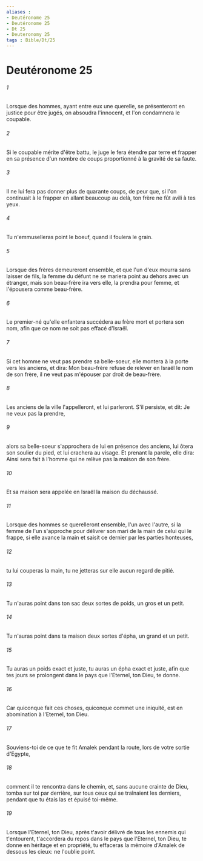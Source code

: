 ```yaml
---
aliases : 
- Deutéronome 25
- Deutéronome 25
- Dt 25
- Deuteronomy 25
tags : Bible/Dt/25
---
```


# Deutéronome 25

###### 1
Lorsque des hommes, ayant entre eux une querelle, se présenteront en justice pour être jugés, on absoudra l'innocent, et l'on condamnera le coupable.
###### 2
Si le coupable mérite d'être battu, le juge le fera étendre par terre et frapper en sa présence d'un nombre de coups proportionné à la gravité de sa faute.
###### 3
Il ne lui fera pas donner plus de quarante coups, de peur que, si l'on continuait à le frapper en allant beaucoup au delà, ton frère ne fût avili à tes yeux.
###### 4
Tu n'emmuselleras point le boeuf, quand il foulera le grain.
###### 5
Lorsque des frères demeureront ensemble, et que l'un d'eux mourra sans laisser de fils, la femme du défunt ne se mariera point au dehors avec un étranger, mais son beau-frère ira vers elle, la prendra pour femme, et l'épousera comme beau-frère.
###### 6
Le premier-né qu'elle enfantera succédera au frère mort et portera son nom, afin que ce nom ne soit pas effacé d'Israël.
###### 7
Si cet homme ne veut pas prendre sa belle-soeur, elle montera à la porte vers les anciens, et dira: Mon beau-frère refuse de relever en Israël le nom de son frère, il ne veut pas m'épouser par droit de beau-frère.
###### 8
Les anciens de la ville l'appelleront, et lui parleront. S'il persiste, et dit: Je ne veux pas la prendre,
###### 9
alors sa belle-soeur s'approchera de lui en présence des anciens, lui ôtera son soulier du pied, et lui crachera au visage. Et prenant la parole, elle dira: Ainsi sera fait à l'homme qui ne relève pas la maison de son frère.
###### 10
Et sa maison sera appelée en Israël la maison du déchaussé.
###### 11
Lorsque des hommes se querelleront ensemble, l'un avec l'autre, si la femme de l'un s'approche pour délivrer son mari de la main de celui qui le frappe, si elle avance la main et saisit ce dernier par les parties honteuses,
###### 12
tu lui couperas la main, tu ne jetteras sur elle aucun regard de pitié.
###### 13
Tu n'auras point dans ton sac deux sortes de poids, un gros et un petit.
###### 14
Tu n'auras point dans ta maison deux sortes d'épha, un grand et un petit.
###### 15
Tu auras un poids exact et juste, tu auras un épha exact et juste, afin que tes jours se prolongent dans le pays que l'Eternel, ton Dieu, te donne.
###### 16
Car quiconque fait ces choses, quiconque commet une iniquité, est en abomination à l'Eternel, ton Dieu.
###### 17
Souviens-toi de ce que te fit Amalek pendant la route, lors de votre sortie d'Egypte,
###### 18
comment il te rencontra dans le chemin, et, sans aucune crainte de Dieu, tomba sur toi par derrière, sur tous ceux qui se traînaient les derniers, pendant que tu étais las et épuisé toi-même.
###### 19
Lorsque l'Eternel, ton Dieu, après t'avoir délivré de tous les ennemis qui t'entourent, t'accordera du repos dans le pays que l'Eternel, ton Dieu, te donne en héritage et en propriété, tu effaceras la mémoire d'Amalek de dessous les cieux: ne l'oublie point.
